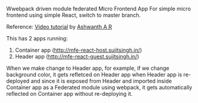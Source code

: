 Wwebpack driven module federated Micro Frontend App
For simple micro frontend using simple React, switch to master branch.

Reference: [Video tutorial](https://www.youtube.com/watch?v=OeZbiaS09Q0&t=1581s) by [Ashwanth A R](https://www.linkedin.com/in/ashwanth-a-r/)

This has 2 apps running:

1. Container app (http://mfe-react-host.sujitsingh.in/)
2. Header app (http://mfe-react-guest.sujitsingh.in/)

When we make change to Header app, for example, if we change background color, it gets refletced on Header app when Header app is re-deployed and since it is exposed from Header and imported inside Container app as a Federated module using webpack, it gets automatically reflected on Container app without re-deploying it.
